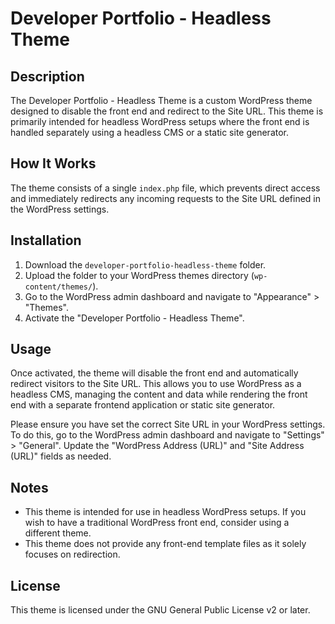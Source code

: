 # Developer Portfolio - Headless Theme

## Description
The Developer Portfolio - Headless Theme is a custom WordPress theme designed to disable the front end and redirect to the Site URL. This theme is primarily intended for headless WordPress setups where the front end is handled separately using a headless CMS or a static site generator.

## How It Works
The theme consists of a single `index.php` file, which prevents direct access and immediately redirects any incoming requests to the Site URL defined in the WordPress settings.

## Installation
1. Download the `developer-portfolio-headless-theme` folder.
2. Upload the folder to your WordPress themes directory (`wp-content/themes/`).
3. Go to the WordPress admin dashboard and navigate to "Appearance" > "Themes".
4. Activate the "Developer Portfolio - Headless Theme".

## Usage
Once activated, the theme will disable the front end and automatically redirect visitors to the Site URL. This allows you to use WordPress as a headless CMS, managing the content and data while rendering the front end with a separate frontend application or static site generator.

Please ensure you have set the correct Site URL in your WordPress settings. To do this, go to the WordPress admin dashboard and navigate to "Settings" > "General". Update the "WordPress Address (URL)" and "Site Address (URL)" fields as needed.

## Notes
- This theme is intended for use in headless WordPress setups. If you wish to have a traditional WordPress front end, consider using a different theme.
- This theme does not provide any front-end template files as it solely focuses on redirection.

## License
This theme is licensed under the GNU General Public License v2 or later.
